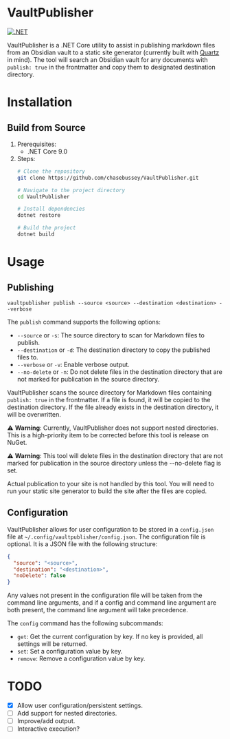 # VaultPublisher

[![.NET](https://github.com/chasebussey/VaultPublisher/actions/workflows/dotnet.yml/badge.svg)](https://github.com/chasebussey/VaultPublisher/actions/workflows/dotnet.yml)

VaultPublisher is a .NET Core utility to assist in publishing markdown files from an Obsidian vault to
a static site generator (currently built with [Quartz](https://quartz.jzhao.xyz) in mind). The tool will search an Obsidian vault
for any documents with `publish: true` in the frontmatter and copy them to designated destination directory.

# Installation
## Build from Source
1. Prerequisites:
   - .NET Core 9.0
2. Steps:
   ```sh
   # Clone the repository
   git clone https://github.com/chasebussey/VaultPublisher.git

   # Navigate to the project directory
   cd VaultPublisher

   # Install dependencies
   dotnet restore
   
   # Build the project
   dotnet build
   ```

# Usage
## Publishing
`vaultpublisher publish --source <source> --destination <destination> --verbose`

The `publish` command supports the following options:
- `--source` or `-s`: The source directory to scan for Markdown files to publish.
- `--destination` or `-d`: The destination directory to copy the published files to.
- `--verbose` or `-v`: Enable verbose output.
- `--no-delete` or `-n`: Do not delete files in the destination directory that are not marked for publication in the source directory.

VaultPublisher scans the source directory for Markdown files containing `publish: true` in the frontmatter. If a file is found, it will be copied to the destination directory. If the file already exists in the destination directory, it will be overwritten.

:warning: **Warning**: Currently, VaultPublisher does not support nested directories. This is a high-priority item to be corrected before this tool is release on NuGet.

:warning: **Warning**: This tool will delete files in the destination directory that are not marked for publication in the source directory unless the --no-delete flag is set.

Actual publication to your site is not handled by this tool. You will need to run your static site generator to build the site after the files are copied.

## Configuration
VaultPublisher allows for user configuration to be stored in a `config.json` file at `~/.config/vaultpublisher/config.json`. The configuration file is optional. It is a JSON file with the following structure:
```json
{
  "source": "<source>",
  "destination": "<destination>",
  "noDelete": false
}
```

Any values not present in the configuration file will be taken from the command line arguments, and if a config and command line argument are both present, the command line argument will take precedence.

The `config` command has the following subcommands:
- `get`: Get the current configuration by key. If no key is provided, all settings will be returned.
- `set`: Set a configuration value by key.
- `remove`: Remove a configuration value by key.

# TODO
- [x] Allow user configuration/persistent settings.
- [ ] Add support for nested directories.
- [ ] Improve/add output.
- [ ] Interactive execution?